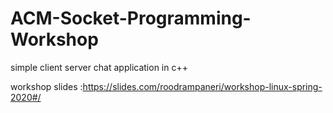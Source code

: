 # ACM-Socket-Programming-Workshop
simple client server chat application in c++

workshop slides :https://slides.com/roodrampaneri/workshop-linux-spring-2020#/
